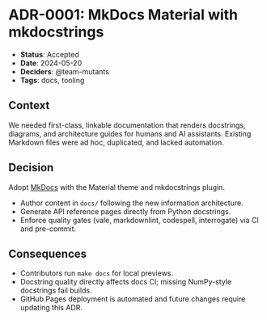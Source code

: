 # ADR-0001: MkDocs Material with mkdocstrings

- **Status**: Accepted
- **Date**: 2024-05-20
- **Deciders**: @team-mutants
- **Tags**: docs, tooling

## Context

We needed first-class, linkable documentation that renders docstrings, diagrams, and
architecture guides for humans and AI assistants. Existing Markdown files were ad hoc,
duplicated, and lacked automation.

## Decision

Adopt [MkDocs](https://www.mkdocs.org/) with the Material theme and mkdocstrings plugin.

- Author content in `docs/` following the new information architecture.
- Generate API reference pages directly from Python docstrings.
- Enforce quality gates (vale, markdownlint, codespell, interrogate) via CI and pre-commit.

## Consequences

- Contributors run `make docs` for local previews.
- Docstring quality directly affects docs CI; missing NumPy-style docstrings fail builds.
- GitHub Pages deployment is automated and future changes require updating this ADR.
